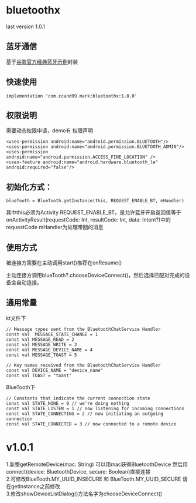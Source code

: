 # bluetoothx

last version 1.0.1

## 蓝牙通信

基于[谷歌官方经典蓝牙示例](
https://github.com/android/connectivity-samples/tree/main/BluetoothChat)封装

## 快速使用
```
implementation 'com.ccand99.mark:bluetoothx:1.0.0'
```

## 权限说明
需要动态权限申请，demo有
权限声明
```
<uses-permission android:name="android.permission.BLUETOOTH"/>
<uses-permission android:name="android.permission.BLUETOOTH_ADMIN"/>
<uses-permission android:name="android.permission.ACCESS_FINE_LOCATION" />
<uses-feature android:name="android.hardware.bluetooth_le" android:required="false"/>
```

## 初始化方式：
```
blueTooth = BlueTooth.getInstance(this, REQUEST_ENABLE_BT, mHandler)
```
其中this必须为Activity
REQUEST_ENABLE_BT，是允许蓝牙开启返回值等于onActivityResult(requestCode: Int, resultCode: Int, data: Intent?)中的requestCode
mHandler为处理带回的消息

## 使用方式<br>
被连接方需要在主动调用start()推荐在onResume()

主动连接方调用blueTooth?.chooseDeviceConnect()，然后选择已配对完成的设备会自动连接。

## 通用常量
kt文件下
```
// Message types sent from the BluetoothChatService Handler
const val  MESSAGE_STATE_CHANGE = 1
const val MESSAGE_READ = 2
const val MESSAGE_WRITE = 3
const val MESSAGE_DEVICE_NAME = 4
const val MESSAGE_TOAST = 5

// Key names received from the BluetoothChatService Handler
const val DEVICE_NAME = "device_name"
const val TOAST = "toast"
```

BlueTooth下
```
// Constants that indicate the current connection state
const val STATE_NONE = 0 // we're doing nothing
const val STATE_LISTEN = 1 // now listening for incoming connections
const val STATE_CONNECTING = 2 // now initiating an outgoing connection
const val STATE_CONNECTED = 3 // now connected to a remote device
```

# v1.0.1
1.新整getRemoteDevice(mac: String) 可以用mac获得BluetoothDevice 然后用connect(device: BluetoothDevice, secure: Boolean)直接连接<br>
2.可修改BlueTooth.MY_UUID_INSECURE 和 BlueTooth.MY_UUID_SECURE 请在getInstance之前修改<br>
3.修改showDeviceListDialog()方法名字为chooseDeviceConnect()<br>
